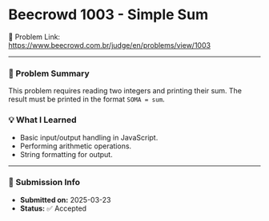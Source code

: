 # Beecrowd 1003 - Simple Sum

🔗 Problem Link: https://www.beecrowd.com.br/judge/en/problems/view/1003

---

### 🧠 Problem Summary
This problem requires reading two integers and printing their sum. The result must be printed in the format `SOMA = sum`.

### 💡 What I Learned
- Basic input/output handling in JavaScript.
- Performing arithmetic operations.
- String formatting for output.

---

### 📅 Submission Info
- **Submitted on:** 2025-03-23  
- **Status:** ✅ Accepted
